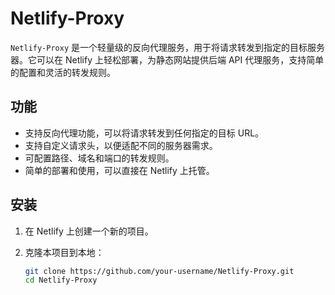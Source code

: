 # Netlify-Proxy

`Netlify-Proxy` 是一个轻量级的反向代理服务，用于将请求转发到指定的目标服务器。它可以在 Netlify 上轻松部署，为静态网站提供后端 API 代理服务，支持简单的配置和灵活的转发规则。

## 功能

- 支持反向代理功能，可以将请求转发到任何指定的目标 URL。
- 支持自定义请求头，以便适配不同的服务器需求。
- 可配置路径、域名和端口的转发规则。
- 简单的部署和使用，可以直接在 Netlify 上托管。

## 安装

1. 在 Netlify 上创建一个新的项目。
2. 克隆本项目到本地：

   ```bash
   git clone https://github.com/your-username/Netlify-Proxy.git
   cd Netlify-Proxy
